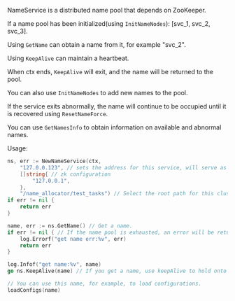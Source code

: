 NameService is a distributed name pool that depends on ZooKeeper.

If a name pool has been initialized(using `InitNameNodes`): [svc_1, svc_2, svc_3].

Using `GetName` can obtain a name from it, for example "svc_2".

Using `KeepAlive` can maintain a heartbeat.

When ctx ends, `KeepAlive` will exit, and the name will be returned to the pool.

You can also use `InitNameNodes` to add new names to the pool.

If the service exits abnormally, the name will continue to be occupied until it is recovered using `ResetNameForce`. 

You can use `GetNamesInfo` to obtain information on available and abnormal names.

Usage:
```go
ns, err := NewNameService(ctx,
	"127.0.0.123", // sets the address for this service, will serve as its identifier.
	[]string{ // zk configuration
		"127.0.0.1",
	},
	"/name_allocator/test_tasks") // Select the root path for this cluster.
if err != nil {
	return err
}

name, err := ns.GetName() // Get a name.
if err != nil { // If the name pool is exhausted, an error will be returned.
	log.Errorf("get name err:%v", err)
	return err
}

log.Infof("get name:%v", name)
go ns.KeepAlive(name) // If you get a name, use keepAlive to hold onto it.

// You can use this name, for example, to load configurations.
loadConfigs(name)
```